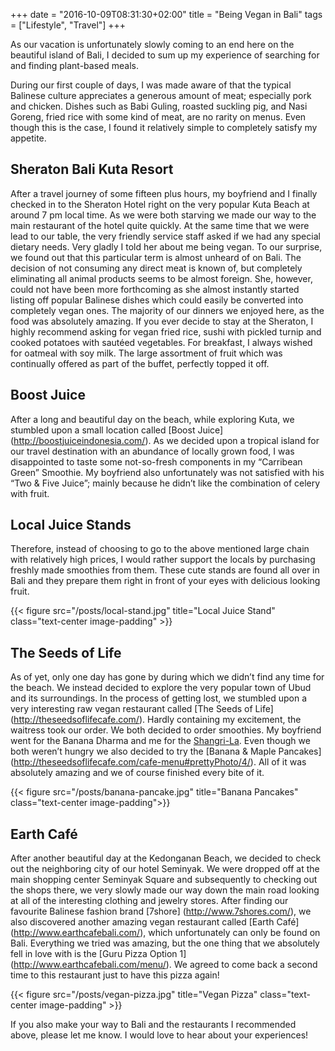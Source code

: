 +++
date = "2016-10-09T08:31:30+02:00"
title = "Being Vegan in Bali"
tags = ["Lifestyle", "Travel"]
+++

As our vacation is unfortunately slowly coming to an end here on the beautiful island of Bali, 
I decided to sum up my experience of searching for and finding plant-based meals.
<!--more-->

During our first 
couple of days, I was made aware of that the typical Balinese culture appreciates a generous amount of meat; 
especially pork and chicken. Dishes such as Babi Guling, roasted suckling pig, and Nasi Goreng, fried rice with 
some kind of meat, are no rarity on menus.  Even though this is the case, I found it relatively simple to completely satisfy my appetite. 

## Sheraton Bali Kuta Resort

After a travel journey of some fifteen plus hours, my boyfriend and I finally checked in to the Sheraton Hotel right on the very popular 
Kuta Beach at around 7 pm local time. As we were both starving we made our way to the main restaurant of the hotel quite quickly. At the
 same time that we were lead to our table, the very friendly service staff asked if we had any special dietary needs. Very gladly I told
 her about me being vegan. To our surprise, we found out that this particular term is almost unheard of on Bali. The decision of not 
 consuming any direct meat is known of, but completely eliminating all animal products seems to be almost foreign. She, however, could 
 not have been more forthcoming as she almost instantly started listing off popular Balinese dishes which could easily be converted into 
 completely vegan ones. The majority of our dinners we enjoyed here, as the food was absolutely amazing. If you ever decide to stay at the Sheraton, 
 I highly recommend asking for vegan fried rice, sushi with pickled turnip and cooked potatoes with sautéed vegetables. For breakfast, 
 I always wished for oatmeal with soy milk. The large assortment of fruit which was continually offered as part of the buffet, perfectly topped it off.
 
## Boost Juice

After a long and beautiful day on the beach, while exploring Kuta, we stumbled upon a small location called [Boost Juice] (http://boostjuiceindonesia.com/). 
As we decided upon a tropical island for our travel destination with an abundance of locally grown food, I was disappointed to taste some not-so-fresh 
components in my “Carribean Green” Smoothie. My boyfriend also unfortunately was not satisfied with his “Two & Five Juice”; mainly because he didn’t 
like the combination of celery with fruit. 

## Local Juice Stands

Therefore, instead of choosing to go to the above mentioned large chain with relatively high prices, I would rather support the locals 
by purchasing freshly made smoothies from them. These cute stands are found all over in Bali and they prepare them right in front of your 
eyes with delicious looking fruit. 

{{< figure src="/posts/local-stand.jpg" title="Local Juice Stand" class="text-center image-padding" >}}


## The Seeds of Life 

As of yet, only one day has gone by during which we didn’t find any time for the beach. We instead decided to explore the very popular 
town of Ubud and its surroundings. In the process of getting lost, we stumbled upon a very interesting raw vegan restaurant called [The 
Seeds of Life] (http://theseedsoflifecafe.com/). Hardly containing my excitement, the waitress took our order. We both decided to order smoothies. 
My boyfriend went for the Banana Dharma and me for the [Shangri-La](http://theseedsoflifecafe.com/wp-content/uploads/2014/11/Smoothies1-728x1024.jpg). 
Even though we both weren’t hungry we also decided to try the [Banana & Maple Pancakes] (http://theseedsoflifecafe.com/cafe-menu#prettyPhoto/4/). All of it 
was absolutely amazing and we of course finished every bite of it. 

{{< figure src="/posts/banana-pancake.jpg" title="Banana Pancakes" class="text-center image-padding">}}

## Earth Café

After another beautiful day at the Kedonganan Beach, we decided to check out the neighboring city of our hotel Seminyak. 
We were dropped off at the main shopping center Seminyak Square and subsequently to checking out the shops there, we very slowly made our way 
down the main road looking at all of the interesting clothing and jewelry stores. After finding our favourite Balinese fashion brand [7shore] (http://www.7shores.com/), 
we also discovered another amazing vegan restaurant called [Earth Café] (http://www.earthcafebali.com/), which unfortunately can only be found on Bali. 
Everything we tried was amazing, but the one thing that we absolutely fell in love with is the [Guru Pizza Option 1] (http://www.earthcafebali.com/menu/). 
We agreed to come back a second time to this restaurant just to have this pizza again!

{{< figure src="/posts/vegan-pizza.jpg" title="Vegan Pizza" class="text-center image-padding" >}}

 
If you also make your way to Bali and the restaurants I recommended above, please let me know. I would love to hear about your experiences!









